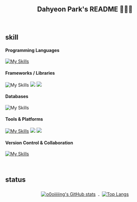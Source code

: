 ## <div align="center"> Dahyeon Park's README 👩🏻‍💻 </div>

<br>

## skill
#### Programming Languages
[![My Skills](https://skillicons.dev/icons?i=html,css,js,java,py&theme=light)](https://skillicons.dev)
#### Frameworks / Libraries
![My Skills](https://go-skill-icons.vercel.app/api/icons?i=react,nextjs,emotion,jquery,django,mobx&theme=light)
<img src="https://img.shields.io/badge/Axios-white?style=flat-square&logo=axios&logoColor=5A29E4"> <img src="https://img.shields.io/badge/Router-white?style=flat-square&logo=reactrouter&logoColor=CA4245">
#### Databases
![My Skills](https://go-skill-icons.vercel.app/api/icons?i=oracle,mariadb&theme=light)
#### Tools & Platforms
[![My Skills](https://skillicons.dev/icons?i=vscode,spring,eclipse,postman,notion,figma&theme=light)](https://skillicons.dev)
<img src="https://img.shields.io/badge/FileZilla-white?style=flat-square&logo=filezilla&logoColor=BF0000"> <img src="https://img.shields.io/badge/EditPlus-white?style=flat-square&logo=editplus&logoColor="> 
#### Version Control & Collaboration
[![My Skills](https://skillicons.dev/icons?i=git,github,discord&theme=light)](https://skillicons.dev)

<br>

## status
<div align="center">
  <a href="https://github.com/o0oiiiiing/github-readme-stats">
    <img align="center" style="margin:0.5rem" src="https://github-readme-stats.vercel.app/api?username=o0oiiiiing&theme=graywhite" alt="o0oiiiiing's GitHub stats" />
  </a>
  <a href="https://github.com/o0oiiiiing/github-readme-stats">
    <img align="center" style="margin:0.5rem" src="https://github-readme-stats.vercel.app/api/top-langs/?username=o0oiiiiing&theme=graywhite&layout=compact" alt="Top Langs" />
  </a>
</div>
